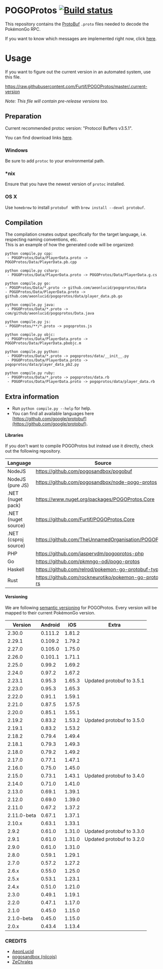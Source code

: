 POGOProtos [![Build status](https://ci.appveyor.com/api/projects/status/o5j4071rx6on2ere/branch/master?svg=true)](https://ci.appveyor.com/project/jjskuld/pogoprotos/branch/master)
===================

This repository contains the [ProtoBuf](https://github.com/google/protobuf) `.proto` files needed to decode the PokémonGo RPC.

If you want to know which messages are implemented right now, click [here](https://github.com/Furtif/POGOProtos/blob/master/src/POGOProtos/Networking/Requests/RequestType.proto).

# Usage


If you want to figure out the current version in an automated system, use this file.

https://raw.githubusercontent.com/Furtif/POGOProtos/master/.current-version

*Note: This file will contain pre-release versions too.*

## Preparation

Current recommended protoc version: "Protocol Buffers v3.5.1".

You can find download links [here](https://github.com/google/protobuf/releases).

### Windows
Be sure to add `protoc` to your environmental path.

### *nix
Ensure that you have the newest version of `protoc` installed.

### OS X
Use `homebrew` to install `protobuf ` with `brew install --devel protobuf`.

## Compilation
The compilation creates output specifically for the target language, i.e. respecting naming conventions, etc.  
This is an example of how the generated code will be organized:

```
python compile.py cpp:
 - POGOProtos/Data/PlayerData.proto -> POGOProtos/Data/PlayerData.pb.cpp
```
```
python compile.py csharp:
 - POGOProtos/Data/PlayerData.proto -> POGOProtos/Data/PlayerData.g.cs
 ```
 ```
python compile.py go:
 - POGOProtos/Data/*.proto -> github.com/aeonlucid/pogoprotos/data
 - POGOProtos/Data/PlayerData.proto -> github.com/aeonlucid/pogoprotos/data/player_data.pb.go
```
```
python compile.py java:
 - POGOProtos/Data/*.proto -> com/github/aeonlucid/pogoprotos/Data.java
 ```
 ```
python compile.py js:
 - POGOProtos/**/*.proto -> pogoprotos.js
```
```
python compile.py objc:
 - POGOProtos/Data/PlayerData.proto -> POGOProtos/Data/PlayerData.pbobjc.m
```
```
python compile.py python:
 - POGOProtos/Data/*.proto -> pogoprotos/data/__init__.py
 - POGOProtos/Data/PlayerData.proto -> pogoprotos/data/player_data_pb2.py
```
```
python compile.py ruby:
 - POGOProtos/Data/*.proto -> pogoprotos/data.rb
 - POGOProtos/Data/PlayerData.proto -> pogoprotos/data/player_data.rb
```

## Extra information

 - Run ```python compile.py --help``` for help.
 - You can find all available languages here [https://github.com/google/protobuf](https://github.com/google/protobuf).

#### Libraries

If you don't want to compile POGOProtos but instead use it directly, check out the following repository.

| Language              | Source                                                  |
|-----------------------|---------------------------------------------------------|
| NodeJS                | https://github.com/pogosandbox/pogobuf                  |
| NodeJS (pure JS)      | https://github.com/pogosandbox/node-pogo-protos         |
| .NET (nuget pack)     | https://www.nuget.org/packages/POGOProtos.Core          |
| .NET (nuget source)   | https://github.com/Furtif/POGOProtos.Core               |
| .NET (csproj source)  | https://github.com/TheUnnamedOrganisation/POGOProtos    |
| PHP                   | https://github.com/jaspervdm/pogoprotos-php             |
| Go                    | https://github.com/pkmngo-odi/pogo-protos               |
| Haskell               | https://github.com/relrod/pokemon-go-protobuf-types     |
| Rust                  | https://github.com/rockneurotiko/pokemon-go-protobuf-rs |

#### Versioning

We are following [semantic versioning](http://semver.org/) for POGOProtos.  Every version will be mapped to their current PokémonGo version.

| Version      | Android       | iOS           | Extra                     |
|--------------|---------------|---------------|---------------------------|
| 2.30.0       | 0.111.2       | 1.81.2        |                           |
| 2.29.1       | 0.109.2       | 1.79.2        |                           |
| 2.27.0       | 0.105.0       | 1.75.0        |                           |
| 2.26.0       | 0.101.1       | 1.71.1        |                           |
| 2.25.0       | 0.99.2        | 1.69.2        |                           |
| 2.24.0       | 0.97.2        | 1.67.2        |                           |
| 2.23.1       | 0.95.3        | 1.65.3        | Updated protobuf to 3.5.1 |
| 2.23.0       | 0.95.3        | 1.65.3        |                           |
| 2.22.0       | 0.91.1        | 1.59.1        |                           |
| 2.21.0       | 0.87.5        | 1.57.5        |                           |
| 2.20.0       | 0.85.1        | 1.55.1        |                           |
| 2.19.2       | 0.83.2        | 1.53.2        | Updated protobuf to 3.5.0 |
| 2.19.1       | 0.83.2        | 1.53.2        |                           |
| 2.18.2       | 0.79.4        | 1.49.4        |                           |
| 2.18.1       | 0.79.3        | 1.49.3        |                           |
| 2.18.0       | 0.79.2        | 1.49.2        |                           |
| 2.17.0       | 0.77.1        | 1.47.1        |                           |
| 2.16.0       | 0.75.0        | 1.45.0        |                           |
| 2.15.0       | 0.73.1        | 1.43.1        | Updated protobuf to 3.4.0 |
| 2.14.0       | 0.71.0        | 1.41.0        |                           |
| 2.13.0       | 0.69.1        | 1.39.1        |                           |
| 2.12.0       | 0.69.0        | 1.39.0        |                           |
| 2.11.0       | 0.67.2        | 1.37.2        |                           |
| 2.11.0-beta  | 0.67.1        | 1.37.1        |                           |
| 2.10.x       | 0.63.1        | 1.33.1        |                           |
| 2.9.2        | 0.61.0        | 1.31.0        | Updated protobuf to 3.3.0 |
| 2.9.1        | 0.61.0        | 1.31.0        | Updated protobuf to 3.2.0 |
| 2.9.0        | 0.61.0        | 1.31.0        |                           |
| 2.8.0        | 0.59.1        | 1.29.1        |                           |
| 2.7.0        | 0.57.2        | 1.27.2        |                           |
| 2.6.x        | 0.55.0        | 1.25.0        |                           |
| 2.5.x        | 0.53.1        | 1.23.1        |                           |
| 2.4.x        | 0.51.0        | 1.21.0        |                           |
| 2.3.0        | 0.49.1        | 1.19.1        |                           |
| 2.2.0        | 0.47.1        | 1.17.0        |                           |
| 2.1.0        | 0.45.0        | 1.15.0        |                           |
| 2.1.0-beta   | 0.45.0        | 1.15.0        |                           |
| 2.0.x        | 0.43.4        | 1.13.4        |                           |

### CREDITS

 - [AeonLucid](https://github.com/AeonLucid)
 - [pogosandbox (niicojs)](https://github.com/pogosandbox)
 - [ZeChrales](https://github.com/ZeChrales)
